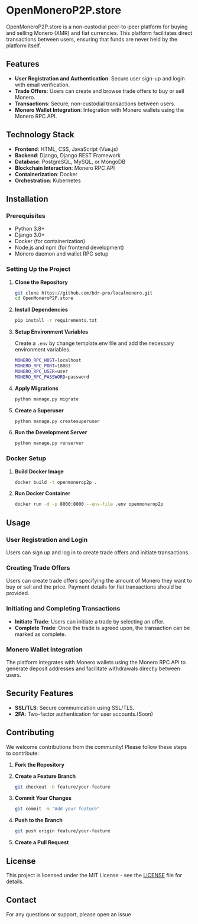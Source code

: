 # OpenMoneroP2P.store

OpenMoneroP2P.store is a non-custodial peer-to-peer platform for buying and selling Monero (XMR) and fiat currencies. This platform facilitates direct transactions between users, ensuring that funds are never held by the platform itself.

## Features

- **User Registration and Authentication**: Secure user sign-up and login with email verification.
- **Trade Offers**: Users can create and browse trade offers to buy or sell Monero.
- **Transactions**: Secure, non-custodial transactions between users.
- **Monero Wallet Integration**: Integration with Monero wallets using the Monero RPC API.

## Technology Stack

- **Frontend**: HTML, CSS, JavaScript (Vue.js)
- **Backend**: Django, Django REST Framework
- **Database**: PostgreSQL, MySQL, or MongoDB
- **Blockchain Interaction**: Monero RPC API
- **Containerization**: Docker
- **Orchestration**: Kubernetes

## Installation

### Prerequisites

- Python 3.8+
- Django 3.0+
- Docker (for containerization)
- Node.js and npm (for frontend development)
- Monero daemon and wallet RPC setup

### Setting Up the Project

1. **Clone the Repository**

    ```bash
    git clone https://github.com/bdr-pro/localmonero.git
    cd OpenMoneroP2P.store
    ```

2. **Install Dependencies**

    ```bash
    pip install -r requirements.txt
    ```

3. **Setup Environment Variables**

    Create a `.env` by change template.env file and add the necessary environment variables.

    ```bash
    MONERO_RPC_HOST=localhost
    MONERO_RPC_PORT=18083
    MONERO_RPC_USER=user
    MONERO_RPC_PASSWORD=password
    ```

4. **Apply Migrations**

    ```bash
    python manage.py migrate
    ```

5. **Create a Superuser**

    ```bash
    python manage.py createsuperuser
    ```

6. **Run the Development Server**

    ```bash
    python manage.py runserver
    ```

### Docker Setup

1. **Build Docker Image**

    ```bash
    docker build -t openmonerop2p .
    ```

2. **Run Docker Container**

    ```bash
    docker run -d -p 8000:8000 --env-file .env openmonerop2p
    ```

## Usage

### User Registration and Login

Users can sign up and log in to create trade offers and initiate transactions.

### Creating Trade Offers

Users can create trade offers specifying the amount of Monero they want to buy or sell and the price. Payment details for fiat transactions should be provided.

### Initiating and Completing Transactions

- **Initiate Trade**: Users can initiate a trade by selecting an offer.
- **Complete Trade**: Once the trade is agreed upon, the transaction can be marked as complete.

### Monero Wallet Integration

The platform integrates with Monero wallets using the Monero RPC API to generate deposit addresses and facilitate withdrawals directly between users.

## Security Features

- **SSL/TLS**: Secure communication using SSL/TLS.
- **2FA**: Two-factor authentication for user accounts.(Soon)

## Contributing

We welcome contributions from the community! Please follow these steps to contribute:

1. **Fork the Repository**

2. **Create a Feature Branch**

    ```bash
    git checkout -b feature/your-feature
    ```

3. **Commit Your Changes**

    ```bash
    git commit -m "Add your feature"
    ```

4. **Push to the Branch**

    ```bash
    git push origin feature/your-feature
    ```

5. **Create a Pull Request**

## License

This project is licensed under the MIT License - see the [LICENSE](LICENSE) file for details.

## Contact

For any questions or support, please open an issue
